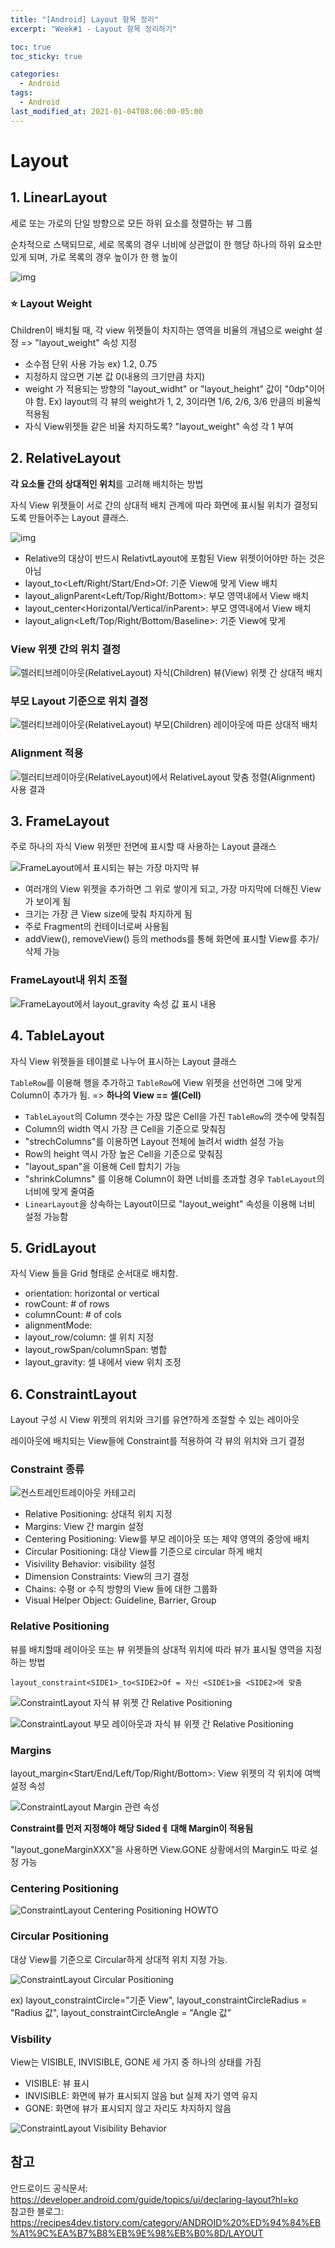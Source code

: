 ```yaml
---
title: "[Android] Layout 항목 정리"
excerpt: "Week#1 - Layout 항목 정리하기"

toc: true
toc_sticky: true

categories:
  - Android
tags:
  - Android
last_modified_at: 2021-01-04T08:06:00-05:00
---
```


# Layout

## 1. LinearLayout

세로 또는 가로의 단일 방향으로 모든 하위 요소를 정렬하는 뷰 그룹

순차적으로 스택되므로, 세로 목록의 경우 너비에 상관없이 한 행당 하나의 하위 요소만 있게 되며, 가로 목록의 경우 높이가 한 행 높이

![img](https://developer.android.com/images/ui/linearlayout.png?hl=ko)

### ⭐️ Layout Weight

Children이 배치될 때, 각 view 위젯들이 차지하는 영역을 비율의 개념으로 weight 설정 => "layout_weight" 속성 지정

- 소수점 단위 사용 가능 ex) 1.2, 0.75
- 지정하지 않으면 기본 값 0(내용의 크기만큼 차지)
- weight 가 적용되는 방향의 "layout_widht" or "layout_height" 값이 "0dp"이어야 함.
  Ex) layout의 각 뷰의 weight가 1, 2, 3이라면 1/6, 2/6, 3/6 만큼의 비율씩 적용됨
- 자식 View위젯들 같은 비율 차지하도록? "layout_weight" 속성 각 1 부여

## 2. RelativeLayout

**각 요소들 간의 상대적인 위치**를 고려해 배치하는 방법

자식 View 위젯들이 서로 간의 상대적 배치 관계에 따라 화면에 표시될 위치가 결정되도록 만들어주는 Layout 클래스.

![img](https://developer.android.com/images/ui/relativelayout.png?hl=ko)

- Relative의 대상이 반드시 RelativtLayout에 포함된 View 위젯이어야만 하는 것은 아님
- layout_to<Left/Right/Start/End>Of: 기준 View에 맞게 View 배치
- layout_alignParent<Left/Top/Right/Bottom>: 부모 영역내에서 View 배치
- layout_center<Horizontal/Vertical/inParent>: 부모 영역내에서 View 배치
- layout_align<Left/Top/Right/Bottom/Baseline>: 기준 View에 맞게

### View 위젯 간의 위치 결정

![렐러티브레이아웃(RelativeLayout) 자식(Children) 뷰(View) 위젯 간 상대적 배치](https://t1.daumcdn.net/cfile/tistory/277FD442591293FD1A)

### 부모 Layout 기준으로 위치 결정

![렐러티브레이아웃(RelativeLayout) 부모(Children) 레이아웃에 따른 상대적 배치](https://t1.daumcdn.net/cfile/tistory/227C763E591293FD18)

### Alignment 적용

![렐러티브레이아웃(RelativeLayout)에서 RelativeLayout 맞춤 정렬(Alignment) 사용 결과](https://t1.daumcdn.net/cfile/tistory/25744A4A5912E70B09)

## 3. FrameLayout

주로 하나의 자식 View 위젯만 전면에 표시할 때 사용하는 Layout 클래스

![FrameLayout에서 표시되는 뷰는 가장 마지막 뷰](https://t1.daumcdn.net/cfile/tistory/26354E3C5919493712)

- 여러개의 View 위젯을 추가하면 그 위로 쌓이게 되고, 가장 마지막에 더해진 View가 보이게 됨
- 크기는 가장 큰 View size에 맞춰 차지하게 됨
- 주로 Fragment의 컨테이너로써 사용됨
- addView(), removeView() 등의 methods를 통해 화면에 표시할 View를 추가/삭제 가능

### FrameLayout내 위치 조절

![FrameLayout에서 layout_gravity 속성 값 표시 내용](https://t1.daumcdn.net/cfile/tistory/276019395919493613)

## 4. TableLayout

자식 View 위젯들을 테이블로 나누어 표시하는 Layout 클래스

`TableRow`를 이용해 행을 추가하고 `TableRow`에 View 위젯을 선언하면 그에 맞게 Column이 추가가 됨. => **하나의 View == 셀(Cell)**

- `TableLayout`의 Column 갯수는 가장 많은 Cell을 가진 `TableRow`의 갯수에 맞춰짐
- Column의 width 역시 가장 큰 Cell을 기준으로 맞춰짐
- "strechColumns"를 이용하면 Layout 전체에 늘려서 width 설정 가능
- Row의 height 역시 가장 높은 Cell을 기준으로 맞춰짐
- "layout_span"을 이용해 Cell 합치기 가능
- "shrinkColumns" 를 이용해 Column이 화면 너비를 초과할 경우 `TableLayout`의 너비에 맞게 줄여줌
- `LinearLayout`을 상속하는 Layout이므로 "layout_weight" 속성을 이용해 너비 설정 가능함

## 5. GridLayout

자식 View 들을 Grid 형태로 순서대로 배치함.

- orientation: horizontal or vertical
- rowCount: # of rows
- columnCount: # of cols
- alignmentMode:
- layout_row/column: 셀 위치 지정
- layout_rowSpan/columnSpan: 병합
- layout_gravity: 셀 내에서 view 위치 조정

## 6. ConstraintLayout

Layout 구성 시 View 위젯의 위치와 크기를 유연?하게 조절할 수 있는 레이아웃

레이아웃에 배치되는 View들에 Constraint를 적용하여 각 뷰의 위치와 크기 결정

### Constraint 종류

![컨스트레인트레이아웃 카테고리](https://t1.daumcdn.net/cfile/tistory/993D80405CAAAFFA36)

- Relative Positioning: 상대적 위치 지정
- Margins: View 간 margin 설정
- Centering Positioning: View를 부모 레이아웃 또는 제약 영역의 중앙에 배치
- Circular Positioning: 대상 View를 기준으로 circular 하게 배치
- Visivility Behavior: visibility 설정
- Dimension Constraints: View의 크기 결정
- Chains: 수평 or 수직 방향의 View 들에 대한 그룹화
- Visual Helper Object: Guideline, Barrier, Group

### Relative Positioning

뷰를 배치할때 레이아웃 또는 뷰 위젯들의 상대적 위치에 따라 뷰가 표시될 영역을 지정하는 방법

```
layout_constraint<SIDE1>_to<SIDE2>Of = 자신 <SIDE1>을 <SIDE2>에 맞춤
```

![ConstraintLayout 자식 뷰 위젯 간 Relative Positioning](https://t1.daumcdn.net/cfile/tistory/994427335CB9697626)

![ConstraintLayout 부모 레이아웃과 자식 뷰 위젯 간 Relative Positioning](https://t1.daumcdn.net/cfile/tistory/99D1004E5CB9656126)

### Margins

layout_margin<Start/End/Left/Top/Right/Bottom>: View 위젯의 각 위치에 여백 설정 속성

![ConstraintLayout Margin 관련 속성](https://t1.daumcdn.net/cfile/tistory/99D65E505CBFFF390F)

**Constraint를 먼저 지정해야 해당 Sidedㅔ 대해 Margin이 적용됨**

"layout_goneMarginXXX"을 사용하면 View.GONE 상황에서의 Margin도 따로 설정 가능

### Centering Positioning

![ConstraintLayout Centering Positioning HOWTO](https://t1.daumcdn.net/cfile/tistory/99AB86355CD3C72C0C)

### Circular Positioning

대상 View를 기준으로 Circular하게 상대적 위치 지정 가능.

![ConstraintLayout Circular Positioning](https://t1.daumcdn.net/cfile/tistory/994B244E5CDCD7A806)

ex) layout_constraintCircle="기준 View", layout_constraintCircleRadius = "Radius 값", layout_constraintCircleAngle = "Angle 값"

### Visbility

View는 VISIBLE, INVISIBLE, GONE 세 가지 중 하나의 상태를 가짐

- VISIBLE: 뷰 표시
- INVISIBLE: 화면에 뷰가 표시되지 않음 but 실제 자기 영역 유지
- GONE: 화면에 뷰가 표시되지 않고 자리도 차지하지 않음

![ConstraintLayout Visibility Behavior](https://t1.daumcdn.net/cfile/tistory/9927974F5D0F822211)

## 참고

안드로이드 공식문서: https://developer.android.com/guide/topics/ui/declaring-layout?hl=ko  
참고한 블로그: https://recipes4dev.tistory.com/category/ANDROID%20%ED%94%84%EB%A1%9C%EA%B7%B8%EB%9E%98%EB%B0%8D/LAYOUT
